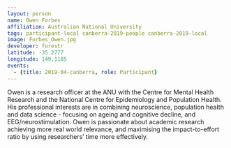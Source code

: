```yaml
---
layout: person
name: Owen Forbes
affiliation: Australian National University
tags: participant-local canberra-2019-people canberra-2019-local
image: Forbes_Owen.jpg
developer: forestr
latitude: -35.2777
longitude: 149.1185
events:
  - {title: 2019-04-canberra, role: Participant}
---
```

Owen is a research officer at the ANU with the Centre for Mental Health Research and the National Centre for Epidemiology and Population Health. His professional interests are in combining neuroscience, population health and data science - focusing on ageing and cognitive decline, and EEG/neurostimulation. Owen is passionate about academic research achieving more real world relevance, and maximising the impact-to-effort ratio by using researchers’ time more effectively.  